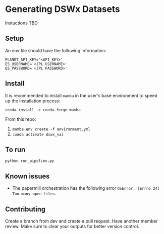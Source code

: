 # Generating DSWx Datasets

Instuctions TBD

## Setup

An env file should have the following information:

```
PLANET_API_KEY='<API_KEY>'
ES_USERNAME='<JPL USERNAME>'
ES_PASSWORD='<JPL PASSWORD>'
```

<!-- (*Optional*) To your, `~/.aws/credentials` file:

```
[default]
aws_access_key_id = ''
aws_secret_access_key = ''
```

Geopandas expects these fields for sign in. However,  -->

## Install
It is recommended to install `mamba` in the user's base environment to speed up the installation process:

`conda install -c conda-forge mamba`

From this repo:

1. `mamba env create -f environment.yml`
3. `conda activate dswx_val`

## To run

`python run_pipeline.py`

## Known issues

+ The papermill orchestration has the following error `OSError: [Errno 24] Too many open files`.

## Contributing

Create a branch from dev and create a pull request. Have another member review. Make sure to clear your outputs for better version control.
